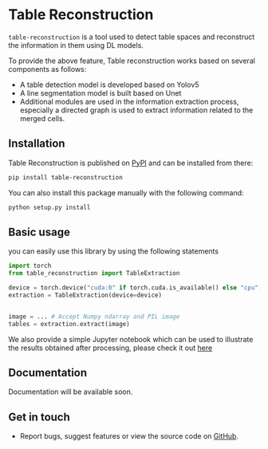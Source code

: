 # Table Reconstruction

`table-reconstruction` is a tool used to detect table spaces and reconstruct the information in them using DL models.

To provide the above feature, Table reconstruction works based on several components as follows:

- A table detection model is developed based on Yolov5
- A line segmentation model is built based on Unet
- Additional modules are used in the information extraction process, especially a directed graph is used to extract information related to the merged cells.

## Installation

Table Reconstruction is published on [PyPI](https://pypi.org/project/table-reconstruction/) and can be installed from there:

```bash
pip install table-reconstruction
```

You can also install this package manually with the following command:

```bash
python setup.py install
```

## Basic usage

you can easily use this library by using the following statements

```python
import torch
from table_reconstruction import TableExtraction

device = torch.device("cuda:0" if torch.cuda.is_available() else "cpu")
extraction = TableExtraction(device=device)


image = ... # Accept Numpy ndarray and PIL image
tables = extraction.extract(image)
```

We also provide a simple Jupyter notebook which can be used to illustrate the results obtained after processing, please check it out [here](https://github.com/sun-asterisk-research/table_reconstruction/blob/master/example/example.ipynb)

## Documentation

Documentation will be available soon.

## Get in touch

- Report bugs, suggest features or view the source code on [GitHub](https://github.com/sun-asterisk-research/table_reconstruction).
